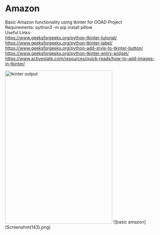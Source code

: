 # Amazon
Basic Amazon functionality using tkinter for OOAD Project<br>
Requirements:
python3 -m pip install pillow 
<br>
Useful Links: <br>
https://www.geeksforgeeks.org/python-tkinter-tutorial/ <br>
https://www.geeksforgeeks.org/python-tkinter-label/ <br>
https://www.geeksforgeeks.org/python-add-style-to-tkinter-button/ <br>
https://www.geeksforgeeks.org/python-tkinter-entry-widget/ <br>
https://www.activestate.com/resources/quick-reads/how-to-add-images-in-tkinter/ <br>

<img src="Screenshot(143).png" alt="tkinter output" height="500" width="350" title="basic amazon"> 
![basic amazon](Screenshot(143).png)
